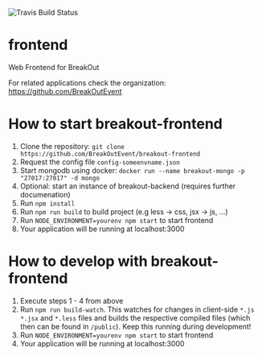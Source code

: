 ![Travis Build Status](https://travis-ci.org/BreakOutEvent/breakout-frontend.svg?branch=develop)
# frontend
Web Frontend for BreakOut

For related applications check the organization: https://github.com/BreakOutEvent

# How to start breakout-frontend
1. Clone the repository: `git clone https://github.com/BreakOutEvent/breakout-frontend`
2. Request the config file `config-someenvname.json`
3. Start mongodb using docker: `docker run --name breakout-mongo -p "27017:27017" -d mongo`
4. Optional: start an instance of breakout-backend (requires further documenation)
5. Run `npm install`
6. Run `npm run build` to build project (e.g less -> css, jsx -> js, ...)
7. Run `NODE_ENVIRONMENT=yourenv npm start` to start frontend
8. Your application will be running at localhost:3000

# How to develop with breakout-frontend
1. Execute steps 1 - 4 from above
2. Run `npm run build-watch`. This watches for changes in client-side `*.js` `*.jsx` and `*.less` files and
builds the respective compiled files (which then can be found in `/public`). Keep this running during development!
3. Run `NODE_ENVIRONMENT=yourenv npm start` to start frontend
4. Your application will be running at localhost:3000
